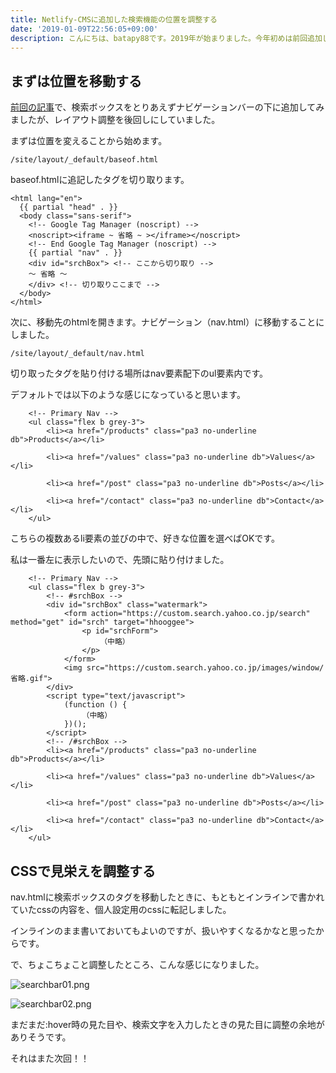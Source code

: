 ```yaml
---
title: Netlify-CMSに追加した検索機能の位置を調整する
date: '2019-01-09T22:56:05+09:00'
description: こんにちは、batapy88です。2019年が始まりました。今年初めは前回追加した検索機能の位置を調整してみたので、そのときのメモです。
---
```

## まずは位置を移動する

[前回の記事](https://batapy88.com/post/add_seach_func_to_netlify-cms/)で、検索ボックスをとりあえずナビゲーションバーの下に追加してみましたが、レイアウト調整を後回しにしていました。

まずは位置を変えることから始めます。

``` /site/layout/_default/baseof.html ```

baseof.htmlに追記したタグを切り取ります。

```
<html lang="en">
  {{ partial "head" . }}
  <body class="sans-serif">
    <!-- Google Tag Manager (noscript) -->
    <noscript><iframe ~ 省略 ~ ></iframe></noscript>
    <!-- End Google Tag Manager (noscript) -->
    {{ partial "nav" . }}
    <div id="srchBox"> <!-- ここから切り取り -->
    ～ 省略 ～
    </div> <!-- 切り取りここまで -->
  </body>
</html>
```

次に、移動先のhtmlを開きます。ナビゲーション（nav.html）に移動することにしました。

``` /site/layout/_default/nav.html ```

切り取ったタグを貼り付ける場所はnav要素配下のul要素内です。

デフォルトでは以下のような感じになっていると思います。

```
	<!-- Primary Nav -->
	<ul class="flex b grey-3">
	    <li><a href="/products" class="pa3 no-underline db">Products</a></li>

		<li><a href="/values" class="pa3 no-underline db">Values</a></li>

	    <li><a href="/post" class="pa3 no-underline db">Posts</a></li>

	    <li><a href="/contact" class="pa3 no-underline db">Contact</a></li>
	</ul>
```

こちらの複数あるli要素の並びの中で、好きな位置を選べばOKです。

私は一番左に表示したいので、先頭に貼り付けました。

```
	<!-- Primary Nav -->
	<ul class="flex b grey-3">
		<!-- #srchBox -->
		<div id="srchBox" class="watermark">
			<form action="https://custom.search.yahoo.co.jp/search" method="get" id="srch" target="hhooggee">
                <p id="srchForm">
                    （中略）
                </p>
			</form>
			<img src="https://custom.search.yahoo.co.jp/images/window/省略.gif">
		</div>
		<script type="text/javascript">
			(function () {
                （中略）
			})();
		</script>
		<!-- /#srchBox -->
	    <li><a href="/products" class="pa3 no-underline db">Products</a></li>

		<li><a href="/values" class="pa3 no-underline db">Values</a></li>

	    <li><a href="/post" class="pa3 no-underline db">Posts</a></li>

	    <li><a href="/contact" class="pa3 no-underline db">Contact</a></li>
	</ul>
```

## CSSで見栄えを調整する

nav.htmlに検索ボックスのタグを移動したときに、もともとインラインで書かれていたcssの内容を、個人設定用のcssに転記しました。

インラインのまま書いておいてもよいのですが、扱いやすくなるかなと思ったからです。

で、ちょこちょこと調整したところ、こんな感じになりました。

![searchbar01.png](/img/searchbar01.png)

![searchbar02.png](/img/searchbar02.png)

まだまだ:hover時の見た目や、検索文字を入力したときの見た目に調整の余地がありそうです。

それはまた次回！！
